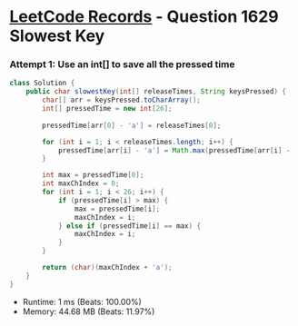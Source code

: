 # [LeetCode Records](../../README.md) - Question 1629 Slowest Key

### Attempt 1: Use an int[] to save all the pressed time
```java
class Solution {
    public char slowestKey(int[] releaseTimes, String keysPressed) {
        char[] arr = keysPressed.toCharArray();
        int[] pressedTime = new int[26];
        
        pressedTime[arr[0] - 'a'] = releaseTimes[0];

        for (int i = 1; i < releaseTimes.length; i++) {
            pressedTime[arr[i] - 'a'] = Math.max(pressedTime[arr[i] - 'a'], releaseTimes[i] - releaseTimes[i - 1]);
        }

        int max = pressedTime[0];
        int maxChIndex = 0;
        for (int i = 1; i < 26; i++) {
            if (pressedTime[i] > max) {
                max = pressedTime[i];
                maxChIndex = i;
            } else if (pressedTime[i] == max) {
                maxChIndex = i;
            }
        }

        return (char)(maxChIndex + 'a');
    }
}
```
- Runtime: 1 ms (Beats: 100.00%)
- Memory: 44.68 MB (Beats: 11.97%)

<br>

